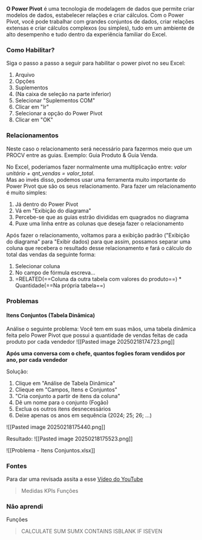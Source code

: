 **O Power Pivot** é uma tecnologia de modelagem de dados que permite criar modelos de dados, estabelecer relações e criar cálculos. Com o Power Pivot, você pode trabalhar com grandes conjuntos de dados, criar relações extensas e criar cálculos complexos (ou simples), tudo em um ambiente de alto desempenho e tudo dentro da experiência familiar do Excel.

### Como Habilitar?
Siga o passo a passo a seguir para habilitar o power pivot no seu Excel:

1. Arquivo
2. Opções
3. Suplementos
4. (Na caixa de seleção na parte inferior)
5. Selecionar "Suplementos COM"
6. Clicar em "Ir"
7. Selecionar a opção do Power Pivot
8. Clicar em "OK"

### Relacionamentos
Neste caso o relacionamento será necessário para fazermos meio que um PROCV entre as guias. Exemplo: Guia Produto & Guia Venda.

No Excel, poderiamos fazer normalmente uma multiplicação entre: 
_valor unitário + qnt_vendas = valor_total_.  
Mas ao invés disso, podemos usar uma ferramenta muito importante do Power Pivot que são os seus relacionamento.
Para fazer um relacionamento é muito simples:

1. Já dentro do Power Pivot
2. Vá em "Exibição do diagrama"
3. Percebe-se que as guias estrão divididas em quagrados no diagrama
4. Puxe uma linha entre as colunas que deseja fazer o relacionamento

Após fazer o relacionamento, voltamos para a exibição padrão ("Exibição do diagrama" para "Exibir dados) para que assim, possamos separar uma coluna que recebera o resultado desse relacionamento e fará o cálculo do total das vendas da seguinte forma:

1. Selecionar coluna
2. No campo de fórmula escreva...
3. =RELATED(==Coluna da outra tabela com valores do produto==) * Quantidade(==Na própria tabela==)

### Problemas

#### Itens Conjuntos (Tabela Dinâmica)
Análise o seguinte problema: 
Você tem em suas mãos, uma tabela dinâmica feita pelo Power Pivot que possui a quantidade de vendas feitas de cada produto por cada vendedor
![[Pasted image 20250218174723.png]]

**Após uma conversa com o chefe, quantos fogões foram vendidos por ano, por cada vendedor**

Solução:
 1. Clique em "Análise de Tabela Dinâmica"
 2. Clieque em "Campos, Itens e Conjuntos"
 3. "Cria conjunto a partir de itens da coluna"
 4. Dê um nome para o conjunto (Fogão)
 5. Exclua os outros itens desnecessários
 6. Deixe apenas os anos em sequência (2024; 25; 26; ...)

![[Pasted image 20250218175440.png]]

Resultado:
![[Pasted image 20250218175523.png]]

![[Problema - Itens Conjuntos.xlsx]]
### Fontes
Para dar uma revisada assita a esse [Vídeo do YouTube](https://youtu.be/ZHvtU7j52dM?si=HxzGdZtAyHT6dJW7)
>Medidas
>KPIs
>Funções

### Não aprendi
Funções
>CALCULATE
>SUM
>SUMX
>CONTAINS
>ISBLANK
>IF
>ISEVEN